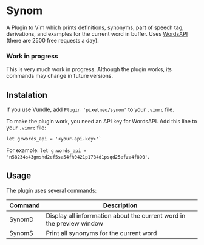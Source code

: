 # Synom
A Plugin to Vim which prints definitions, synonyms, part of speech tag, derivations, and examples for the current word in buffer.
Uses [WordsAPI](https://www.wordsapi.com) (there are 2500 free requests a day).

### Work in progress
This is very much work in progress.
Although the plugin works, its commands may change in future versions.

## Instalation
If you use Vundle, add `Plugin 'pixelneo/synom'` to your `.vimrc` file.

To make the plugin work, you need an API key for WordsAPI. 
Add this line to your `.vimrc` file:

~~~
let g:words_api = '<your-api-key>'`
~~~

For example: `let g:words_api = 'n58234s43gmshd2ef5sa54fh0421p1784d1psqd25efza4f890'`.

## Usage
The plugin uses several commands:

| Command | Description |
|---------|-------------|
| SynomD | Display all inforrmation about the current word in the preview window |
| SynomS | Print all synonyms for the current word |

